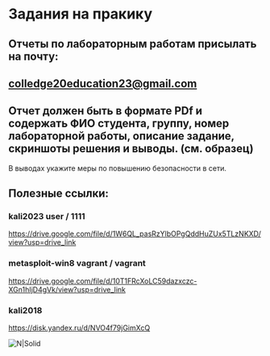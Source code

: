 # Задания на пракику
## Отчеты по лабораторным работам присылать на почту:
## colledge20education23@gmail.com
## Отчет должен быть в формате PDf и содержать ФИО студента, группу, номер лабораторной работы, описание задание, скриншоты решения и выводы. (см. образец)
В выводах укажите меры по повышению безопасности в сети.

## Полезные ссылки:
### kali2023 user / 1111
https://drive.google.com/file/d/1W6QL_pasRzYlbOPgQddHuZUx5TLzNKXD/view?usp=drive_link

### metasploit-win8 vagrant / vagrant 
https://drive.google.com/file/d/10T1FRcXoLC59dazxczc-XGn1hIjD4gVk/view?usp=drive_link

### kali2018
https://disk.yandex.ru/d/NVO4f79jGimXcQ

![N|Solid](https://mixnews.lv/wp-content/uploads/2023/04/1/2023-04-01-mixnews-img-4904.jpg)


